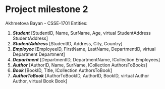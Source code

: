 # Project milestone 2
Akhmetova Bayan - CSSE-1701
Entities:
1.	***Student*** [StudentID, Name, SurName, Age, virtual StudentAddress StudentAddress]
2.	***StudentAddress*** [StudentID, Address, City, Country]
3.	***Employee*** [EmployeeID, FirstName, LastName, DepartmentID, virtual Department Department]
4.	***Department*** [DepartmentID, DepartmentName, ICollection<Employee> Employees]
5.	***Author*** [AuthorID, Name, SurName, ICollection<AuthorToBook> AuthorsToBooks]
6.	***Book*** [BookID, Title, ICollection<AuthorToBook> AuthorsToBook]
7.	***AuthorToBook*** [AuthorToBookID, AuthorID, BookID, virtual Author Author, virtual Book Book]
